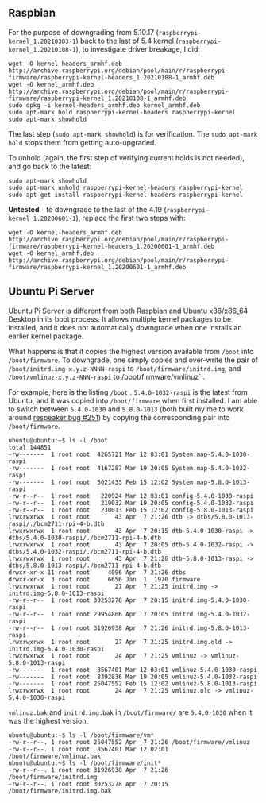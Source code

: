 ## Raspbian

For the purpose of downgrading from 5.10.17 (`raspberrypi-kernel_1.20210303-1`) back to the last of 5.4 kernel (`raspberrypi-kernel_1.20210108-1`), to
investigate driver breakage, I did:

```
wget -O kernel-headers_armhf.deb http://archive.raspberrypi.org/debian/pool/main/r/raspberrypi-firmware/raspberrypi-kernel-headers_1.20210108-1_armhf.deb
wget -O kernel_armhf.deb http://archive.raspberrypi.org/debian/pool/main/r/raspberrypi-firmware/raspberrypi-kernel_1.20210108-1_armhf.deb
sudo dpkg -i kernel-headers_armhf.deb kernel_armhf.deb
sudo apt-mark hold raspberrypi-kernel-headers raspberrypi-kernel
sudo apt-mark showhold 
```

The last step (`sudo apt-mark showhold`) is for verification. The `sudo apt-mark hold` stops them from getting auto-upgraded.

To unhold (again, the first step of verifying current holds is not needed), and go back to the latest:

```
sudo apt-mark showhold 
sudo apt-mark unhold raspberrypi-kernel-headers raspberrypi-kernel
sudo apt-get install raspberrypi-kernel-headers raspberrypi-kernel
```

**Untested** - to downgrade to the last of the 4.19 (`raspberrypi-kernel_1.20200601-1`), replace the first two steps with:

```
wget -O kernel-headers_armhf.deb http://archive.raspberrypi.org/debian/pool/main/r/raspberrypi-firmware/raspberrypi-kernel-headers_1.20200601-1_armhf.deb
wget -O kernel_armhf.deb http://archive.raspberrypi.org/debian/pool/main/r/raspberrypi-firmware/raspberrypi-kernel_1.20200601-1_armhf.deb
```

## Ubuntu Pi Server

Ubuntu Pi Server is different from both Raspbian and Ubuntu x86/x86_64 Desktop in its boot process. It allows multiple kernel packages to be
installed, and it does not automatically downgrade when one installs an earlier kernel package.

What happens is that it copies the highest version available from `/boot` into `/boot/firmware`. To downgrade, one simply copies and over-write the pair of
`/boot/initrd.img-x.y.z-NNNN-raspi` to `/boot/firmware/initrd.img`, and `/boot/vmlinuz-x.y.z-NNN-raspi` to /boot/firmware/vmlinuz` .

For example, here is the listing `/boot` . `5.4.0-1032-raspi` is the latest from Ubuntu, and it was copied into `/boot/firmware` when first installed.
I am able to switch between `5.4.0-1030` and `5.8.0-1013` (both built my me to work around [respeaker bug #251](https://github.com/respeaker/seeed-voicecard/issues/251)) by copying the corresponding pair into `/boot/firmware`.

```
ubuntu@ubuntu:~$ ls -l /boot
total 144851
-rw-------  1 root root  4265721 Mar 12 03:01 System.map-5.4.0-1030-raspi
-rw-------  1 root root  4167287 Mar 19 20:05 System.map-5.4.0-1032-raspi
-rw-------  1 root root  5021435 Feb 15 12:02 System.map-5.8.0-1013-raspi
-rw-r--r--  1 root root   220924 Mar 12 03:01 config-5.4.0-1030-raspi
-rw-r--r--  1 root root   219032 Mar 19 20:05 config-5.4.0-1032-raspi
-rw-r--r--  1 root root   230013 Feb 15 12:02 config-5.8.0-1013-raspi
lrwxrwxrwx  1 root root       43 Apr  7 21:26 dtb -> dtbs/5.8.0-1013-raspi/./bcm2711-rpi-4-b.dtb
lrwxrwxrwx  1 root root       43 Apr  7 20:15 dtb-5.4.0-1030-raspi -> dtbs/5.4.0-1030-raspi/./bcm2711-rpi-4-b.dtb
lrwxrwxrwx  1 root root       43 Apr  7 20:05 dtb-5.4.0-1032-raspi -> dtbs/5.4.0-1032-raspi/./bcm2711-rpi-4-b.dtb
lrwxrwxrwx  1 root root       43 Apr  7 21:26 dtb-5.8.0-1013-raspi -> dtbs/5.8.0-1013-raspi/./bcm2711-rpi-4-b.dtb
drwxr-xr-x 11 root root     4096 Apr  7 21:26 dtbs
drwxr-xr-x  3 root root     6656 Jan  1  1970 firmware
lrwxrwxrwx  1 root root       27 Apr  7 21:25 initrd.img -> initrd.img-5.8.0-1013-raspi
-rw-r--r--  1 root root 30253278 Apr  7 20:15 initrd.img-5.4.0-1030-raspi
-rw-r--r--  1 root root 29954806 Apr  7 20:05 initrd.img-5.4.0-1032-raspi
-rw-r--r--  1 root root 31926938 Apr  7 21:26 initrd.img-5.8.0-1013-raspi
lrwxrwxrwx  1 root root       27 Apr  7 21:25 initrd.img.old -> initrd.img-5.4.0-1030-raspi
lrwxrwxrwx  1 root root       24 Apr  7 21:25 vmlinuz -> vmlinuz-5.8.0-1013-raspi
-rw-------  1 root root  8567401 Mar 12 03:01 vmlinuz-5.4.0-1030-raspi
-rw-------  1 root root  8392836 Mar 19 20:05 vmlinuz-5.4.0-1032-raspi
-rw-------  1 root root 25047552 Feb 15 12:02 vmlinuz-5.8.0-1013-raspi
lrwxrwxrwx  1 root root       24 Apr  7 21:25 vmlinuz.old -> vmlinuz-5.4.0-1030-raspi
```

`vmlinuz.bak` and `initrd.img.bak` in `/boot/firmware/` are `5.4.0-1030` when it was the highest version.

```
ubuntu@ubuntu:~$ ls -l /boot/firmware/vm*
-rw-r--r--. 1 root root 25047552 Apr  7 21:26 /boot/firmware/vmlinuz
-rw-r--r--. 1 root root  8567401 Mar 12 02:01 /boot/firmware/vmlinuz.bak
ubuntu@ubuntu:~$ ls -l /boot/firmware/init*
-rw-r--r--. 1 root root 31926938 Apr  7 21:26 /boot/firmware/initrd.img
-rw-r--r--. 1 root root 30253278 Apr  7 20:15 /boot/firmware/initrd.img.bak
```
